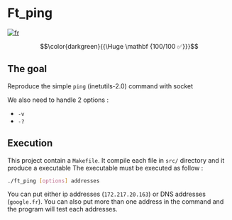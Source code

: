 # Ft_ping

[![fr](https://img.shields.io/badge/Langue-fr-blue)](README.fr.md)

$$\color{darkgreen}{{\Huge \mathbf {100/100 ✅}}}$$

## The goal

Reproduce the simple `ping` (inetutils-2.0) command with socket

We also need to handle 2 options :
- `-v`
- `-?`

## Execution

This project contain a `Makefile`.
It compile each file in `src/` directory and it produce a executable
The executable must be executed as follow :
````sh
./ft_ping [options] addresses
````
You can put either ip addresses (`172.217.20.163`) or DNS addresses (`google.fr`).
You can also put more than one address in the command and the program will test each addresses.
